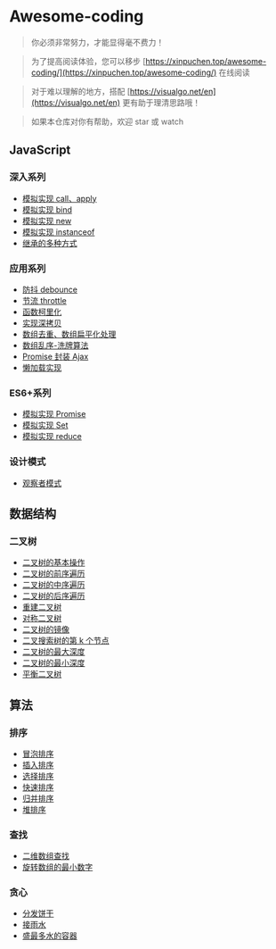 # Awesome-coding

> 你必须非常努力，才能显得毫不费力！

> 为了提高阅读体验，您可以移步 [https://xinpuchen.top/awesome-coding/](https://xinpuchen.top/awesome-coding/) 在线阅读

> 对于难以理解的地方，搭配 [https://visualgo.net/en](https://visualgo.net/en) 更有助于理清思路哦！

> 如果本仓库对你有帮助，欢迎 star 或 watch

## JavaScript

### 深入系列

- [模拟实现 call、apply](JavaScript/Depth/模拟实现call、apply.js)
- [模拟实现 bind](JavaScript/Depth/模拟实现bind.js)
- [模拟实现 new](JavaScript/Depth/模拟实现new.js)
- [模拟实现 instanceof](JavaScript/Depth/模拟实现instanceof.js)
- [继承的多种方式](JavaScript/Depth/继承的多种方式.js)

### 应用系列

- [防抖 debounce](JavaScript/Apply/防抖debounce.js)
- [节流 throttle](JavaScript/Apply/节流throttle.js)
- [函数柯里化](JavaScript/Apply/函数柯里化.js)
- [实现深拷贝](JavaScript/Apply/深拷贝.js)
- [数组去重、数组扁平化处理](JavaScript/Apply/数组去重、扁平.js)
- [数组乱序-洗牌算法](JavaScript/Apply/数组乱序-洗牌算法.js)
- [Promise 封装 Ajax](JavaScript/Apply/Promise封装ajax.js)
- [懒加载实现](JavaScript/Apply/懒加载实现.js)

### ES6+系列

- [模拟实现 Promise](JavaScript/New/模拟实现Promise.js)
- [模拟实现 Set](JavaScript/New/模拟实现Set.js)
- [模拟实现 reduce](JavaScript/New/模拟实现reduce.js)

### 设计模式

- [观察者模式](JavaScript/Mode/观察者模式.js)

## 数据结构

### 二叉树

- [二叉树的基本操作](DataStructure/Tree/二叉树的基本操作.js)
- [二叉树的前序遍历](DataStructure/Tree/二叉树的前序遍历.js)
- [二叉树的中序遍历](DataStructure/Tree/二叉树的中序遍历.js)
- [二叉树的后序遍历](DataStructure/Tree/二叉树的后序遍历.js)
- [重建二叉树](DataStructure/Tree/重建二叉树.js)
- [对称二叉树](DataStructure/Tree/对称二叉树.js)
- [二叉树的镜像](DataStructure/Tree/二叉树的镜像.js)
- [二叉搜索树的第 k 个节点](DataStructure/Tree/二叉搜索树的第k个节点.js)
- [二叉树的最大深度](DataStructure/Tree/二叉树的最大深度.js)
- [二叉树的最小深度](DataStructure/Tree/二叉树的最小深度.js)
- [平衡二叉树](DataStructure/Tree/平衡二叉树.js)

## 算法

### 排序

- [冒泡排序](Algorithm/Sort/冒泡排序.js)
- [插入排序](Algorithm/Sort/插入排序.js)
- [选择排序](Algorithm/Sort/选择排序.js)
- [快速排序](Algorithm/Sort/快速排序.js)
- [归并排序](Algorithm/Sort/归并排序.js)
- [堆排序](Algorithm/Sort/堆排序.js)

### 查找

- [二维数组查找](Algorithm/Find/二维数组查找.js)
- [旋转数组的最小数字](Algorithm/Find/旋转数组的最小数字.js)

### 贪心

- [分发饼干](Algorithm/Greedy/分发饼干.js)
- [接雨水](Algorithm/Greedy/接雨水.js)
- [盛最多水的容器](Algorithm/Greedy/盛最多水的容器.js)

